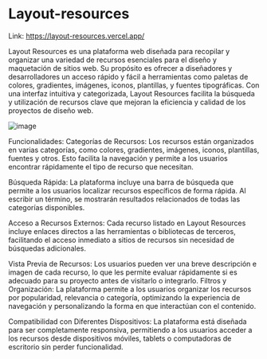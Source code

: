 # Layout-resources

Link: https://layout-resources.vercel.app/

Layout Resources es una plataforma web diseñada para recopilar y organizar una variedad de recursos esenciales para el diseño y maquetación de sitios web. Su propósito es ofrecer a diseñadores y desarrolladores un acceso rápido y fácil a herramientas como paletas de colores, gradientes, imágenes, iconos, plantillas, y fuentes tipográficas. Con una interfaz intuitiva y categorizada, Layout Resources facilita la búsqueda y utilización de recursos clave que mejoran la eficiencia y calidad de los proyectos de diseño web.

![image](https://github.com/user-attachments/assets/1d9d402d-20d2-4db3-9dd4-3c4f6bba0fe9)


Funcionalidades:
Categorías de Recursos: Los recursos están organizados en varias categorías, como colores, gradientes, imágenes, iconos, plantillas, fuentes y otros. Esto facilita la navegación y permite a los usuarios encontrar rápidamente el tipo de recurso que necesitan.

Búsqueda Rápida: La plataforma incluye una barra de búsqueda que permite a los usuarios localizar recursos específicos de forma rápida. Al escribir un término, se mostrarán resultados relacionados de todas las categorías disponibles.

Acceso a Recursos Externos: Cada recurso listado en Layout Resources incluye enlaces directos a las herramientas o bibliotecas de terceros, facilitando el acceso inmediato a sitios de recursos sin necesidad de búsquedas adicionales.

Vista Previa de Recursos: Los usuarios pueden ver una breve descripción e imagen de cada recurso, lo que les permite evaluar rápidamente si es adecuado para su proyecto antes de visitarlo o integrarlo.
Filtros y Organización: La plataforma permite a los usuarios organizar los recursos por popularidad, relevancia o categoría, optimizando la experiencia de navegación y personalizando la forma en que interactúan con el contenido.

Compatibilidad con Diferentes Dispositivos: La plataforma está diseñada para ser completamente responsiva, permitiendo a los usuarios acceder a los recursos desde dispositivos móviles, tablets o computadoras de escritorio sin perder funcionalidad.

